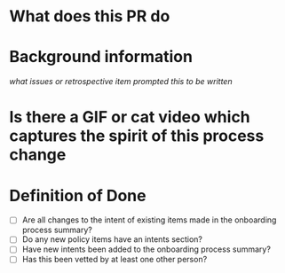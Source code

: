 # What does this PR do

# Background information

*what issues or retrospective item prompted this to be written*

# Is there a GIF or cat video which captures the spirit of this process change

# Definition of Done

- [ ] Are all changes to the intent of existing items made in the onboarding process summary?
- [ ] Do any new policy items have an intents section?
- [ ] Have new intents been added to the onboarding process summary?
- [ ] Has this been vetted by at least one other person?
